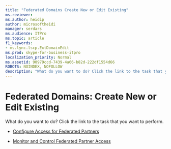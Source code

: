 ```yaml
---
title: "Federated Domains Create New or Edit Existing"
ms.reviewer: 
ms.author: heidip
author: microsoftheidi
manager: serdars
ms.audience: ITPro
ms.topic: article
f1_keywords:
- ms.lync.lscp.ExtDomainEdit
ms.prod: skype-for-business-itpro
localization_priority: Normal
ms.assetid: 90979ccd-7439-4a66-b82d-222df1554d66
ROBOTS: NOINDEX, NOFOLLOW
description: "What do you want to do? Click the link to the task that you want to perform."
---
```


# Federated Domains: Create New or Edit Existing

What do you want to do? Click the link to the task that you want to perform.

- [Configure Access for Federated Partners](https://technet.microsoft.com/library/5485e208-81e4-4e59-9aeb-1232c11dd8a2.aspx)

- [Monitor and Control Federated Partner Access](https://technet.microsoft.com/library/3ee6e175-986d-4c33-b03a-b9f93083dca6.aspx)



